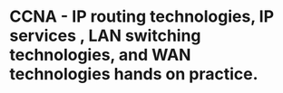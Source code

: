 # CCNA - IP routing technologies, IP services , LAN switching technologies, and WAN technologies hands on practice.
